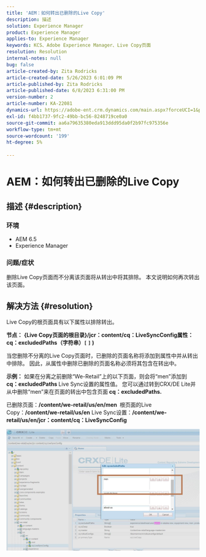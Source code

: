 ```yaml
---
title: 'AEM：如何转出已删除的Live Copy'
description: 描述
solution: Experience Manager
product: Experience Manager
applies-to: Experience Manager
keywords: KCS、Adobe Experience Manager、Live Copy页面
resolution: Resolution
internal-notes: null
bug: false
article-created-by: Zita Rodricks
article-created-date: 5/26/2023 6:01:09 PM
article-published-by: Zita Rodricks
article-published-date: 6/8/2023 6:31:00 PM
version-number: 2
article-number: KA-22081
dynamics-url: https://adobe-ent.crm.dynamics.com/main.aspx?forceUCI=1&pagetype=entityrecord&etn=knowledgearticle&id=26052845-effb-ed11-8849-6045bd0063aa
exl-id: f4bb1737-9fc2-49bb-bc56-8248719ce0a0
source-git-commit: aa6a79635380eda913ddd95da0f2b97fc975356e
workflow-type: tm+mt
source-wordcount: '199'
ht-degree: 5%

---
```


# AEM：如何转出已删除的Live Copy

## 描述 {#description}


### <b>环境</b>

- AEM 6.5
- Experience Manager


### <b>问题/症状</b>

删除Live Copy页面而不分离该页面将从转出中将其排除。 本文说明如何再次转出该页面。


## 解决方法 {#resolution}


Live Copy的根页面具有以下属性&#x200B;以&#x200B;排除转出。

<b>节点：</b> <b>{Live Copy页面的根目录}/jcr：content/cq：LiveSyncConfig属性：cq：excludedPaths（字符串）`[` `]` )</b>

当您删除不分离的Live Copy页面时，已删除的页面名称将添加到属性中并从转出中排除。
因此，从属性中删除已删除的页面名称必须将其包含在转出中。

<b>示例：</b>
如果在分离之前删除“We-Retail”上的以下页面，则会将“men”添加到 <b>cq：excludedPaths </b>Live Sync设置的属性值。
您可以通过转到CRX/DE Lite并从中删除“men”来在页面的转出中包含页面<b> cq：excludedPaths.</b>

已删除页面：<b>/content/we-retail/us/en/men </b>
根页面的Live Copy：<b>/content/we-retail/us/en</b>
Live Sync设置：<b>/content/we-retail/us/en/jcr：content/cq：LiveSyncConfig</b>

![](assets/a7eb936c-03f6-ed11-8848-6045bd006295.png)
